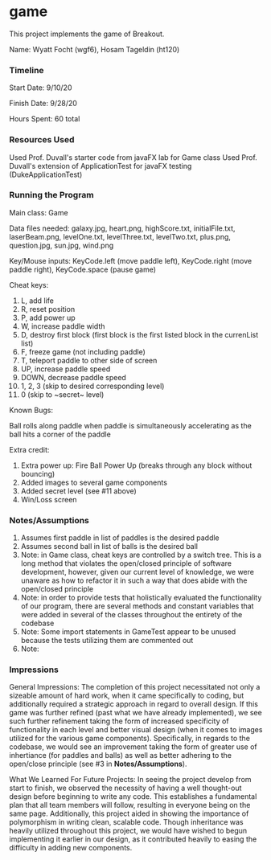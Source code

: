 game
====

This project implements the game of Breakout.

Name: Wyatt Focht (wgf6), Hosam Tageldin (ht120)

### Timeline

Start Date: 9/10/20

Finish Date: 9/28/20

Hours Spent: 60 total

### Resources Used

Used Prof. Duvall's starter code from javaFX lab for Game class
Used Prof. Duvall's extension of ApplicationTest for javaFX testing (DukeApplicationTest)

### Running the Program

Main class: Game

Data files needed: galaxy.jpg, heart.png, highScore.txt, initialFile.txt, laserBeam.png, levelOne.txt, levelThree.txt, levelTwo.txt, plus.png, question.jpg, sun.jpg, wind.png

Key/Mouse inputs: KeyCode.left (move paddle left), KeyCode.right (move paddle right), KeyCode.space (pause game)

Cheat keys:

1. L, add life
2. R, reset position
3. P, add power up
4. W, increase paddle width
5. D, destroy first block (first block is the first listed block in the currenList list)
6. F, freeze game (not including paddle)
7. T, teleport paddle to other side of screen
8. UP, increase paddle speed
9. DOWN, decrease paddle speed
10. 1, 2, 3 (skip to desired corresponding level)
11. 0 (skip to ~secret~ level)

Known Bugs:

Ball rolls along paddle when paddle is simultaneously accelerating as the ball hits a corner of the paddle

Extra credit:

1. Extra power up: Fire Ball Power Up (breaks through any block without bouncing)
2. Added images to several game components
3. Added secret level (see #11 above)
4. Win/Loss screen

### Notes/Assumptions

1. Assumes first paddle in list of paddles is the desired paddle
2. Assumes second ball in list of balls is the desired ball
3. Note: in Game class, cheat keys are controlled by a switch tree.  This is a long method that violates the open/closed
principle of software development, however, given our current level of knowledge, we were unaware as how to refactor 
it in such a way that does abide with the open/closed principle
4. Note: in order to provide tests that holistically evaluated the functionality of our program, there are several
methods and constant variables that were added in several of the classes throughout the entirety of the codebase
5. Note: Some import statements in GameTest appear to be unused because the tests utilizing them are commented out
6. Note: 
 



### Impressions

General Impressions: The completion of this project necessitated not only a sizeable amount of hard work, when it 
came specifically to coding, but additionally required a strategic approach in regard to overall design.
If this game was further refined (past what we have already implemented), we see such further refinement
taking the form of increased specificity of functionality in each level and better visual design (when it comes to 
images utilized for the various game components).  Specifically, in regards to the codebase, we would see
an improvement taking the form of greater use of inhertiance (for paddles and balls) as well as better adhering
to the open/close principle (see #3 in **Notes/Assumptions**).
 

What We Learned For Future Projects: In seeing the project develop from start to finish, we observed the necessity
of having a well thought-out design before beginning to write any code.  This establishes a fundamental plan
that all team members will follow, resulting in everyone being on the same page.  Additionally, this project aided
in showing the importance of polymorphism in writing clean, scalable code.  Though inheritance was heavily utilized
throughout this project, we would have wished to begun implementing it earlier in our design, as it contributed
heavily to easing the difficulty in adding new components.